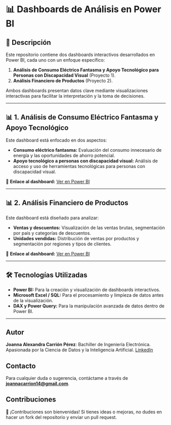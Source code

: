 # 📊 Dashboards de Análisis en Power BI

## 📌 Descripción
Este repositorio contiene dos dashboards interactivos desarrollados en Power BI, cada uno con un enfoque específico:

1. **Análisis de Consumo Eléctrico Fantasma y Apoyo Tecnológico para Personas con Discapacidad Visual** (Proyecto 1).
2. **Análisis Financiero de Productos** (Proyecto 2).

Ambos dashboards presentan datos clave mediante visualizaciones interactivas para facilitar la interpretación y la toma de decisiones.

---

## 📊 **1. Análisis de Consumo Eléctrico Fantasma y Apoyo Tecnológico**

Este dashboard está enfocado en dos aspectos:
- **Consumo eléctrico fantasma:** Evaluación del consumo innecesario de energía y las oportunidades de ahorro potencial.
- **Apoyo tecnológico a personas con discapacidad visual:** Análisis de acceso y uso de herramientas tecnológicas para personas con discapacidad visual.

🔗 **Enlace al dashboard:** [Ver en Power BI](https://app.powerbi.com/view?r=eyJrIjoiOWNlMzM1MjItOGNlYy00MmQwLWJjNDgtN2EwMTc4NmQ5MzU0IiwidCI6IjBlMGNiMDYwLTA5YWQtNDlmNS1hMDA1LTY4YjliNDlhYTFmNiIsImMiOjR9)

---

## 📊 **2. Análisis Financiero de Productos**

Este dashboard está diseñado para analizar:
- **Ventas y descuentos:** Visualización de las ventas brutas, segmentación por país y categorías de descuentos.
- **Unidades vendidas:** Distribución de ventas por productos y segmentación por regiones y tipos de clientes.

🔗 **Enlace al dashboard:** [Ver en Power BI](https://app.powerbi.com/view?r=eyJrIjoiOTg0YTNmNTYtOTljYS00NWI0LTljMmYtOGUxNjVjOGI0ZjAxIiwidCI6IjBlMGNiMDYwLTA5YWQtNDlmNS1hMDA1LTY4YjliNDlhYTFmNiIsImMiOjR9)

---

## 🛠 **Tecnologías Utilizadas**

- **Power BI:** Para la creación y visualización de dashboards interactivos.
- **Microsoft Excel / SQL:** Para el procesamiento y limpieza de datos antes de la visualización.
- **DAX y Power Query:** Para la manipulación avanzada de datos dentro de Power BI.

---

## Autor
**Joanna Alexandra Carrión Pérez**: Bachiller de Ingeniería Electrónica. Apasionada por la Ciencia de Datos y la Inteligencia Artificial. [LinkedIn](https://www.linkedin.com/in/joanna-carrion-perez/)

## Contacto
Para cualquier duda o sugerencia, contáctame a través de **joannacarrion14@gmail.com**.

## Contribuciones
📌 ¡Contribuciones son bienvenidas! Si tienes ideas o mejoras, no dudes en hacer un fork del repositorio y enviar un pull request.
